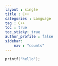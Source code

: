 ```yaml
---
layout : single
title : C++
categories : Language
tag : C++
toc : true
toc_sticky: true 
author_profile : false
sidebar:
    nav : "counts"
---
```



```cpp
printf("hello");
```